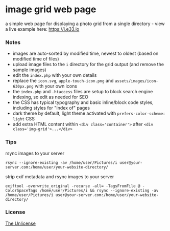 # image grid web page

a simple web page for displaying a photo grid from a single directory - view a live example here: https://i.e33.io

### Notes

- images are auto-sorted by modified time, newest to oldest (based on modified time of files)
- upload image files to the `i` directory for the grid output (and remove the sample images)
- edit the `index.php` with your own details
- replace the `icon.svg`, `apple-touch-icon.png` and `assets/images/icon-630px.png` with your own icons
- the `index.php` and `.htaccess` files are setup to block search engine indexing, so edit as needed for SEO
- the CSS has typical typography and basic inline/block code styles, including styles for "Index of" pages
- dark theme by default, light theme activated with `prefers-color-scheme: light` CSS
- add extra HTML content within `<div class='container'>` after `<div class='img-grid'>...</div>`

### Tips

rsync images to your server
```
rsync --ignore-existing -av /home/user/Pictures/i user@your-server.com:/home/user/your-website-directory/
```

strip exif metadata and rsync images to your server
```
exiftool -overwrite_original -recurse -all= -TagsFromFile @ -ColorSpaceTags /home/user/Pictures/i && rsync --ignore-existing -av /home/user/Pictures/i user@your-server.com:/home/user/your-website-directory/
```

### License
[The Unlicense](https://github.com/e33io/webdev/blob/main/image-grid-web-page/LICENSE)

